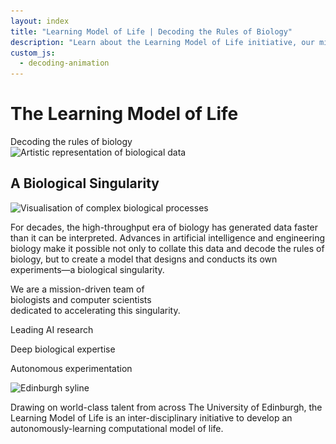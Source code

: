 ```yaml
---
layout: index
title: "Learning Model of Life | Decoding the Rules of Biology"
description: "Learn about the Learning Model of Life initiative, our mission to decode the rules of biology, and our interdisciplinary approach combining deep biological expertise with leading AI research."
custom_js:
  - decoding-animation
---
```


<div class="hero" id="home">
    <h1 class="hero-title">The Learning Model of Life</h1 >
    <div id="decoding-animation" class="decoding-animation">Decoding the rules of biology</div>
    <div class="index-image-container">
    <img src="/img/index_one-small.webp" 
         srcset="/img/index_one_small.webp 480w,
                 /img/index_one_medium.webp 800w,
                 /img/index_one.webp 1200w"
         sizes="(max-width: 480px) 100vw,
                (max-width: 800px) 80vw,
                (max-width: 1200px) 60vw,
                50vw"
         alt="Artistic representation of biological data"
         class="index-image">
    </div>
    <section class="content-section" id="singularity">
        <div class="first-content-container">
            <h1 class="subhero-title">A Biological Singularity</h1>
            <img src="/img/index_two_small.webp"
                 srcset="/img/index_two_small.webp 480w,
                        /img/index_two_medium.webp 800w,
                        /img/index_two.webp 1200w"
                 sizes="(max-width: 480px) 100vw,
                        (max-width: 800px) 80vw,
                        (max-width: 1200px) 60vw,
                        50vw"
                 alt="Visualisation of complex biological processes" 
                 class="right-image">
            <div class="singularity">
                <p>For decades, the high-throughput era of biology has generated data faster than it can be interpreted. Advances in artificial intelligence and engineering biology make it possible not only to collate this data and decode the rules of biology, but to create a model that designs and conducts its own experiments—a biological singularity.</p>
            </div>
            <div class="mission">
                <p>We are a mission-driven team of<br>biologists and computer scientists<br>dedicated to accelerating this singularity.</p>
            </div>
        </div>
        <div class="second-content-container">
            <div class="strength1">
               <p>Leading AI research</p>
            </div>
            <div class="strength2">
               <p>Deep biological expertise</p>
            </div>
            <div class="strength3">
               <p>Autonomous experimentation</p>
            </div>
            <img src="/img/index_three_small.webp"
                 srcset="/img/index_three_small.webp 480w,
                         /img/index_three_medium.webp 800w,
                         /img/index_three.webp 1200w"
                 sizes="(max-width: 480px) 100vw,
                        (max-width: 800px) 80vw,
                        (max-width: 1200px) 60vw,
                        50vw"
                 alt="Edinburgh syline" 
                 class="left-image">
            <div class="uoe">
                <p>Drawing on world-class talent from across The University of Edinburgh, the Learning Model of Life is an inter-disciplinary initiative to develop an autonomously-learning computational model of life.</p>
            </div>
        </div>
    </section>
</div>




